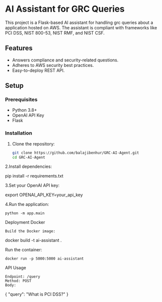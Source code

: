 # AI Assistant for GRC Queries

This project is a Flask-based AI assistant for handling grc queries about a application hosted on AWS. The assistant is compliant with frameworks like PCI DSS, NIST 800-53, NIST RMF, and NIST CSF.

## Features
- Answers compliance and security-related questions.
- Adheres to AWS security best practices.
- Easy-to-deploy REST API.

## Setup

### Prerequisites
- Python 3.8+
- OpenAI API Key
- Flask

### Installation
1. Clone the repository:
   ```bash
   git clone https://github.com/balajibenhur/GRC-AI-Agent.git
   cd GRC-AI-Agent

2.Install dependencies:

pip install -r requirements.txt

3.Set your OpenAI API key:

export OPENAI_API_KEY=your_api_key

4.Run the application:

    python -m app.main

Deployment
Docker

    Build the Docker image:

docker build -t ai-assistant .

Run the container:

    docker run -p 5000:5000 ai-assistant

API Usage

    Endpoint: /query
    Method: POST
    Body:

{
  "query": "What is PCI DSS?"
}
